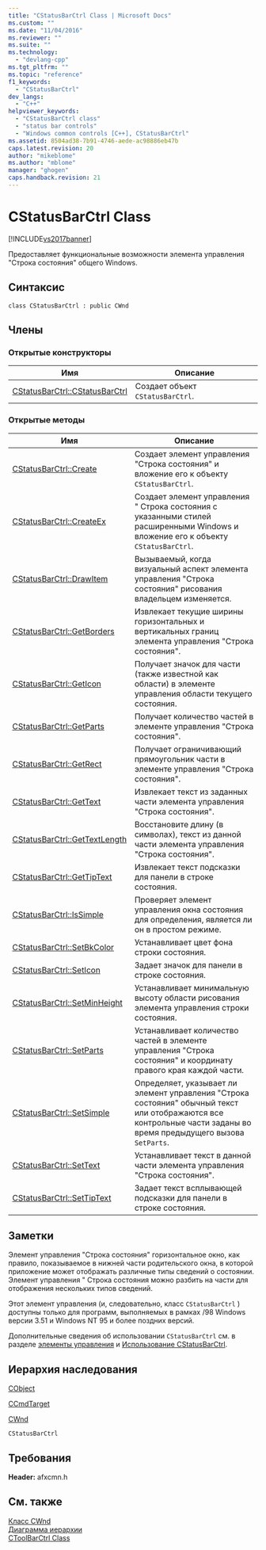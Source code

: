 ```yaml
---
title: "CStatusBarCtrl Class | Microsoft Docs"
ms.custom: ""
ms.date: "11/04/2016"
ms.reviewer: ""
ms.suite: ""
ms.technology: 
  - "devlang-cpp"
ms.tgt_pltfrm: ""
ms.topic: "reference"
f1_keywords: 
  - "CStatusBarCtrl"
dev_langs: 
  - "C++"
helpviewer_keywords: 
  - "CStatusBarCtrl class"
  - "status bar controls"
  - "Windows common controls [C++], CStatusBarCtrl"
ms.assetid: 8504ad38-7b91-4746-aede-ac98886eb47b
caps.latest.revision: 20
author: "mikeblome"
ms.author: "mblome"
manager: "ghogen"
caps.handback.revision: 21
---
```

# CStatusBarCtrl Class
[!INCLUDE[vs2017banner](../../assembler/inline/includes/vs2017banner.md)]

Предоставляет функциональные возможности элемента управления "Строка состояния" общего Windows.  
  
## Синтаксис  
  
```  
class CStatusBarCtrl : public CWnd  
```  
  
## Члены  
  
### Открытые конструкторы  
  
|Имя|Описание|  
|---------|--------------|  
|[CStatusBarCtrl::CStatusBarCtrl](../Topic/CStatusBarCtrl::CStatusBarCtrl.md)|Создает объект `CStatusBarCtrl`.|  
  
### Открытые методы  
  
|Имя|Описание|  
|---------|--------------|  
|[CStatusBarCtrl::Create](../Topic/CStatusBarCtrl::Create.md)|Создает элемент управления "Строка состояния" и вложение его к объекту `CStatusBarCtrl`.|  
|[CStatusBarCtrl::CreateEx](../Topic/CStatusBarCtrl::CreateEx.md)|Создает элемент управления " Строка состояния с указанными стилей расширенными Windows и вложение его к объекту `CStatusBarCtrl`.|  
|[CStatusBarCtrl::DrawItem](../Topic/CStatusBarCtrl::DrawItem.md)|Вызываемый, когда визуальный аспект элемента управления "Строка состояния" рисования владельцем изменяется.|  
|[CStatusBarCtrl::GetBorders](../Topic/CStatusBarCtrl::GetBorders.md)|Извлекает текущие ширины горизонтальных и вертикальных границ элемента управления "Строка состояния".|  
|[CStatusBarCtrl::GetIcon](../Topic/CStatusBarCtrl::GetIcon.md)|Получает значок для части \(также известной как области\) в элементе управления области текущего состояния.|  
|[CStatusBarCtrl::GetParts](../Topic/CStatusBarCtrl::GetParts.md)|Получает количество частей в элементе управления "Строка состояния".|  
|[CStatusBarCtrl::GetRect](../Topic/CStatusBarCtrl::GetRect.md)|Получает ограничивающий прямоугольник части в элементе управления "Строка состояния".|  
|[CStatusBarCtrl::GetText](../Topic/CStatusBarCtrl::GetText.md)|Извлекает текст из заданных части элемента управления "Строка состояния".|  
|[CStatusBarCtrl::GetTextLength](../Topic/CStatusBarCtrl::GetTextLength.md)|Восстановите длину \(в символах\), текст из данной части элемента управления "Строка состояния".|  
|[CStatusBarCtrl::GetTipText](../Topic/CStatusBarCtrl::GetTipText.md)|Извлекает текст подсказки для панели в строке состояния.|  
|[CStatusBarCtrl::IsSimple](../Topic/CStatusBarCtrl::IsSimple.md)|Проверяет элемент управления окна состояния для определения, является ли он в простом режиме.|  
|[CStatusBarCtrl::SetBkColor](../Topic/CStatusBarCtrl::SetBkColor.md)|Устанавливает цвет фона строки состояния.|  
|[CStatusBarCtrl::SetIcon](../Topic/CStatusBarCtrl::SetIcon.md)|Задает значок для панели в строке состояния.|  
|[CStatusBarCtrl::SetMinHeight](../Topic/CStatusBarCtrl::SetMinHeight.md)|Устанавливает минимальную высоту области рисования элемента управления строки состояния.|  
|[CStatusBarCtrl::SetParts](../Topic/CStatusBarCtrl::SetParts.md)|Устанавливает количество частей в элементе управления "Строка состояния" и координату правого края каждой части.|  
|[CStatusBarCtrl::SetSimple](../Topic/CStatusBarCtrl::SetSimple.md)|Определяет, указывает ли элемент управления "Строка состояния" обычный текст или отображаются все контрольные части заданы во время предыдущего вызова `SetParts`.|  
|[CStatusBarCtrl::SetText](../Topic/CStatusBarCtrl::SetText.md)|Устанавливает текст в данной части элемента управления "Строка состояния".|  
|[CStatusBarCtrl::SetTipText](../Topic/CStatusBarCtrl::SetTipText.md)|Задает текст всплывающей подсказки для панели в строке состояния.|  
  
## Заметки  
 Элемент управления "Строка состояния" горизонтальное окно, как правило, показываемое в нижней части родительского окна, в которой приложение может отображать различные типы сведений о состоянии.  Элемент управления " Строка состояния можно разбить на части для отображения нескольких типов сведений.  
  
 Этот элемент управления \(и, следовательно, класс `CStatusBarCtrl` \) доступны только для программ, выполняемых в рамках \/98 Windows версии 3.51 и Windows NT 95 и более поздних версий.  
  
 Дополнительные сведения об использовании `CStatusBarCtrl` см. в разделе [элементы управления](../../mfc/controls-mfc.md) и [Использование CStatusBarCtrl](../../mfc/using-cstatusbarctrl.md).  
  
## Иерархия наследования  
 [CObject](../Topic/CObject%20Class.md)  
  
 [CCmdTarget](../Topic/CCmdTarget%20Class.md)  
  
 [CWnd](../Topic/CWnd%20Class.md)  
  
 `CStatusBarCtrl`  
  
## Требования  
 **Header:**  afxcmn.h  
  
## См. также  
 [Класс CWnd](../Topic/CWnd%20Class.md)   
 [Диаграмма иерархии](../../mfc/hierarchy-chart.md)   
 [CToolBarCtrl Class](../../mfc/reference/ctoolbarctrl-class.md)